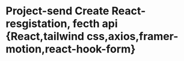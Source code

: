 # Project-send Create React-resgistation, fecth api {React,tailwind css,axios,framer-motion,react-hook-form}
